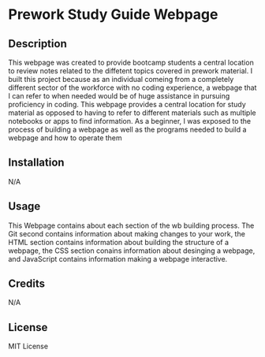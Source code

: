 # Prework Study Guide Webpage

## Description

This webpage was created to provide bootcamp students a central location to review notes related to the diffetent topics covered in prework material. I built this project because as an individual comeing from a completely different sector of the workforce with no coding experience, a webpage that I can refer to when needed would be of huge assistance in pursuing proficiency in coding. This webpage provides a central location for study material as opposed to having to refer to different materials such as multiple notebooks or apps to find information. As a beginner, I was exposed to the process of building a webpage as well as the programs needed to build a webpage and how to operate them



## Installation

N/A

## Usage

This Webpage contains about each section of the wb building process. The Git second contains information about making changes to your work, the HTML section contains information about building the structure of a webpage, the CSS section conains information about desinging a webpage, and JavaScript contains information making a webpage interactive.

## Credits

N/A

## License

MIT License